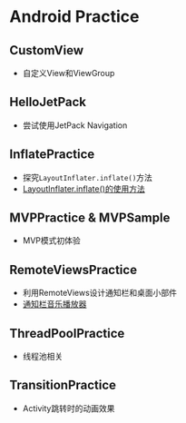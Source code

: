 # Android Practice

## CustomView
* 自定义View和ViewGroup

## HelloJetPack
* 尝试使用JetPack Navigation

## InflatePractice
* 探究`LayoutInflater.inflate()`方法
* [LayoutInflater.inflate()的使用方法](https://www.jianshu.com/p/e492044a7cf2)

## MVPPractice & MVPSample
* MVP模式初体验

## RemoteViewsPractice
* 利用RemoteViews设计通知栏和桌面小部件
* [通知栏音乐播放器](https://github.com/RimsonLiu/DailyArticle)

## ThreadPoolPractice
* 线程池相关

## TransitionPractice
* Activity跳转时的动画效果
